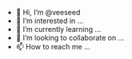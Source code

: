 - 👋 Hi, I’m @veeseed
- 👀 I’m interested in ...
- 🌱 I’m currently learning ...
- 💞️ I’m looking to collaborate on ...
- 📫 How to reach me ...

<!---
veeseed/veeseed is a ✨ special ✨ repository because its `README.md` (this file) appears on your GitHub profile.
You can click the Preview link to take a look at your changes.
--->
